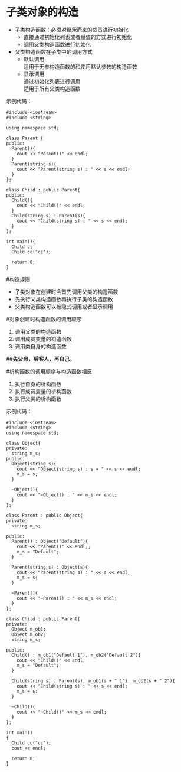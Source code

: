 # 子类对象的构造
* 子类构造函数：必须对继承而来的成员进行初始化
  * 直接通过初始化列表或者赋值的方式进行初始化
  * 调用父类构造函数进行初始化
* 父类构造函数在子类中的调用方式
  * 默认调用  
  适用于无参构造函数的和使用默认参数的构造函数
  * 显示调用  
  通过初始化列表进行调用  
  适用于所有父类构造函数

示例代码：  

    #include <iostream>
    #include <string>
    
    using namespace std;
    
    class Parent {
    public:
      Parent(){
        cout << "Parent()" << endl;
      }
      Parent(string s){
        cout << "Parent(string s) : " << s << endl;
      }
    };
    
    class Child : public Parent{
    public:
      Child(){
        cout << "Child()" << endl;
      }
      Child(string s) : Parent(s){
        cout << "Child(string s) : " << s << endl;
      }
    };
    
    int main(){       
      Child c; 
      Child cc("cc");      
      
      return 0;
    }

#构造规则
* 子类对象在创建时会首先调用父类的构造函数
* 先执行父类构造函数再执行子类的构造函数
* 父类构造函数可以被隐式调用或者显示调用

#对象创建时构造函数的调用顺序
1. 调用父类的构造函数
2. 调用成员变量的构造函数
3. 调用类自身的构造函数

##__先父母，后客人，再自己。__


#析构函数的调用顺序与构造函数相反
1. 执行自身的析构函数
2. 执行成员变量的析构函数
3. 执行父类的析构函数

示例代码：

    #include <iostream>
    #include <string>
    using namespace std;
    
    class Object{
    private:
      string m_s;
    public:
      Object(string s){
        cout << "Object(string s) : s = " << s << endl;
    	m_s = s;
      }
    
      ~Object(){
    	cout << "~Object() : " << m_s << endl;
      }
    };
    
    class Parent : public Object{
    private:
      string m_s;

    public:
      Parent() : Object("Default"){
    	cout << "Parent()" << endl;;
    	m_s = "Default";
      }
    
      Parent(string s) : Object(s){
        cout << "Parent(string s) : " << s << endl;
    	m_s = s;
      }

      ~Parent(){
        cout << "~Parent() : " << m_s << endl;
      }
    };
    
    class Child : public Parent{
    private:
      Object m_ob1;
      Object m_ob2;
      string m_s;

    public:
      Child() : m_ob1("Default 1"), m_ob2("Default 2"){
        cout << "Child()" << endl;
    	m_s = "Default";
      }

      Child(string s) : Parent(s), m_ob1(s + " 1"), m_ob2(s + " 2"){
        cout << "Child(string s) : " << s << endl;
    	m_s = s; 
      }

      ~Child(){
        cout << "~Child()" << m_s << endl;
      }
    };
    
    int main()
    {
      Child cc("cc");
      cout << endl;
    
      return 0;
    }